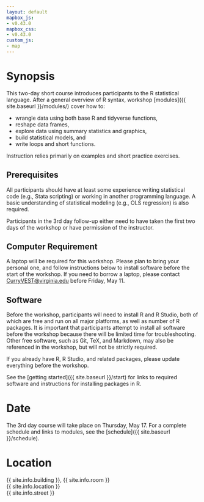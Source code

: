 ```yaml
---
layout: default
mapbox_js:
- v0.43.0
mapbox_css:
- v0.43.0
custom_js:
- map
---
```


# Synopsis

This two-day short course introduces participants to the R statistical
language. After a general overview of R syntax, workshop 
[modules]({{ site.baseurl }}/modules/) cover how to:   

* wrangle data using both base R and tidyverse functions,
* reshape data frames,
* explore data using summary statistics and graphics, 
* build statistical models, and
* write loops and short functions. 

Instruction relies primarily on examples and short practice
exercises.

## Prerequisites 

All participants should have at least some experience writing
statistical code (e.g., Stata scripting) or working in another
programming language. A basic understanding of statistical modeling
(e.g., OLS regression) is also required.

Participants in the 3rd day follow-up either need to have taken the
first two days of the workshop or have permission of the instructor.

## Computer Requirement 

A laptop will be required for this workshop. Please plan to bring your
personal one, and follow instructions below to install software before
the start of the workshop. If you need to borrow a laptop, please
contact [CurryVEST@virginia.edu](mailto:CurryVEST@virginia.edu) before
Friday, May 11.

## Software 

Before the workshop, participants will need to install R and R Studio,
both of which are free and run on all major platforms, as well as
number of R packages. It is important that participants
attempt to install all software before the workshop because there will
be limited time for troubleshooting. Other free software, such as Git,
TeX, and Markdown, may also be referenced in the workshop, but will
not be strictly required. 

If you already have R, R Studio, and related packages, please update
everything before the workshop. 

See the [getting started]({{ site.baseurl
}}/start) for links to required software and instructions for
installing packages in R.

# Date

The 3rd day course will take place on Thursday, May 17. For a complete
schedule and links to modules, see the [schedule]({{ site.baseurl
}}/schedule).

# Location

{{ site.info.building }}, {{ site.info.room }}  
{{ site.info.location }}  
{{ site.info.street }}

<div id='mapwrap'>
	<div id='map'></div>
</div>
<br>
  
